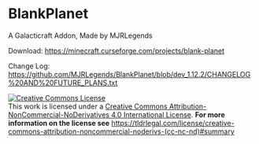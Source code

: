 # BlankPlanet
A Galacticraft Addon, Made by MJRLegends

Download: https://minecraft.curseforge.com/projects/blank-planet

Change Log: https://github.com/MJRLegends/BlankPlanet/blob/dev_1.12.2/CHANGELOG%20AND%20FUTURE_PLANS.txt

<a rel="license" href="http://creativecommons.org/licenses/by-nc-nd/4.0/"><img alt="Creative Commons License" style="border-width:0" src="https://i.creativecommons.org/l/by-nc-nd/4.0/88x31.png" /></a><br />This work is licensed under a <a rel="license" href="http://creativecommons.org/licenses/by-nc-nd/4.0/">Creative Commons Attribution-NonCommercial-NoDerivatives 4.0 International License</a>. **For more information on the license see** https://tldrlegal.com/license/creative-commons-attribution-noncommercial-noderivs-(cc-nc-nd)#summary


